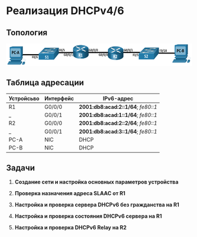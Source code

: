 # Реализация DHCPv4/6
## Топология

![alt text](image.png)

## Таблица адресации

Устройсьво | Интерфейс | IPv6-адрес
--- | --- | --- 
R1 | G0/0/0 | **2001:db8:acad:2::1/64**; *fe80::1*
_ | G0/0/1 | **2001:db8:acad:1::1/64**; *fe80::1*
R2 | G0/0/0 | **2001:db8:acad:2::2/64**; *fe80::1*
_ | G0/0/1 | **2001:db8:acad:3::1/64**; *fe80::1*
PC-A | NIC | DHCP
PC-B | NIC | DHCP

## Задачи
1. **Создание сети и настройка основных параметров устройства**

2. **Проверка назначения адреса SLAAC от R1**

3. **Настройка и проверка сервера DHCPv6 без гражданства на R1**

4. **Настройка и проверка состояния DHCPv6 сервера на R1**

5. **Настройка и проверка DHCPv6 Relay на R2**

